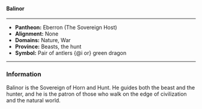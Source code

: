 #### Balinor
___

- **Pantheon:** Eberron (The Sovereign Host)
- **Alignment:** None
- **Domains:** Nature, War
- **Province:** Beasts, the hunt
- **Symbol:** Pair of antlers {@i or} green dragon
___

### Information

Balinor is the Sovereign of Horn and Hunt. He guides both the beast and the hunter, and he is the patron of those who walk on the edge of civilization and the natural world.